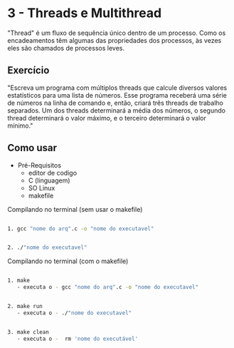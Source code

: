 # 3 - Threads e Multithread

"Thread" é um fluxo de sequência único dentro de um processo. Como os encadeamentos têm algumas das propriedades dos processos, às vezes eles são chamados de processos leves.

## Exercício

"Escreva um programa com múltiplos threads que calcule diversos valores estatísticos para uma lista de números. Esse programa receberá uma série de números na linha de comando e, então, criará três threads de trabalho separados. Um dos threads determinará a média dos números, o segundo thread determinará o valor máximo, e o terceiro determinará o valor mínimo."

## Como usar
* Pré-Requisitos
  * editor de codigo
  * C (linguagem)
  * SO Linux
  * makefile

Compilando no terminal (sem usar o makefile) 

```bash

1. gcc "nome do arq".c -o "nome do executavel"

```
```bash

2. ./"nome do executavel"

```

Compilando no terminal (com o makefile)

```bash

1. make 
   - executa o - gcc "nome do arq".c -o "nome do executavel"

```
```bash

2. make run
   - executa o - ./"nome do executavel"

```
```bash

3. make clean
   - executa o -  rm 'nome do executável'
